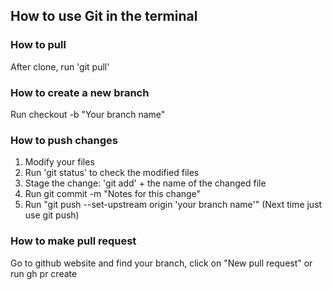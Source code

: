 ## How to use Git in the terminal

### How to pull
After clone, run 'git pull'

### How to create a new branch
Run checkout -b "Your branch name"

### How to push changes
1. Modify your files
2. Run 'git status' to check the modified files
3. Stage the change: 'git add' + the name of the changed file
4. Run git commit -m "Notes for this change"
5. Run "git push --set-upstream origin 'your branch name'" (Next time just use git push)

### How to make pull request
Go to github website and find your branch, click on "New pull request"
or run gh pr create
